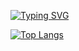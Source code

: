 [![Typing SVG](https://readme-typing-svg.herokuapp.com?font=Fira+Code&pause=1000&color=F7F7F7&center=true&vCenter=true&width=435&lines=Hello;I'm+William;I'm+a+fullstack+web+developer;I+like+Express.js;There+is+no+way+to+contact+me)](https://git.io/typing-svg)

[![Top Langs](https://github-readme-stats.vercel.app/api/top-langs/?username=wrownd)]()

